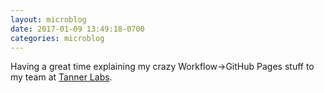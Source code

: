 ```yaml
---
layout: microblog
date: 2017-01-09 13:49:18-0700
categories: microblog
---
```

Having a great time explaining my crazy Workflow->GitHub Pages stuff to my team at [Tanner Labs](http://labs.octanner.com).
